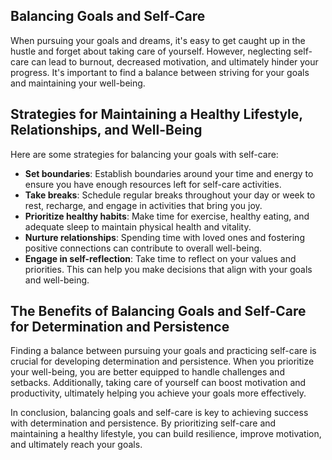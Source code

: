 
Balancing Goals and Self-Care
-----------------------------

When pursuing your goals and dreams, it's easy to get caught up in the hustle and forget about taking care of yourself. However, neglecting self-care can lead to burnout, decreased motivation, and ultimately hinder your progress. It's important to find a balance between striving for your goals and maintaining your well-being.

Strategies for Maintaining a Healthy Lifestyle, Relationships, and Well-Being
-----------------------------------------------------------------------------

Here are some strategies for balancing your goals with self-care:

* **Set boundaries**: Establish boundaries around your time and energy to ensure you have enough resources left for self-care activities.
* **Take breaks**: Schedule regular breaks throughout your day or week to rest, recharge, and engage in activities that bring you joy.
* **Prioritize healthy habits**: Make time for exercise, healthy eating, and adequate sleep to maintain physical health and vitality.
* **Nurture relationships**: Spending time with loved ones and fostering positive connections can contribute to overall well-being.
* **Engage in self-reflection**: Take time to reflect on your values and priorities. This can help you make decisions that align with your goals and well-being.

The Benefits of Balancing Goals and Self-Care for Determination and Persistence
-------------------------------------------------------------------------------

Finding a balance between pursuing your goals and practicing self-care is crucial for developing determination and persistence. When you prioritize your well-being, you are better equipped to handle challenges and setbacks. Additionally, taking care of yourself can boost motivation and productivity, ultimately helping you achieve your goals more effectively.

In conclusion, balancing goals and self-care is key to achieving success with determination and persistence. By prioritizing self-care and maintaining a healthy lifestyle, you can build resilience, improve motivation, and ultimately reach your goals.
